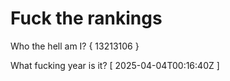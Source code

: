 # Fuck the rankings

Who the hell am I?
{ 13213106 }

What fucking year is it?
[ 2025-04-04T00:16:40Z ]

